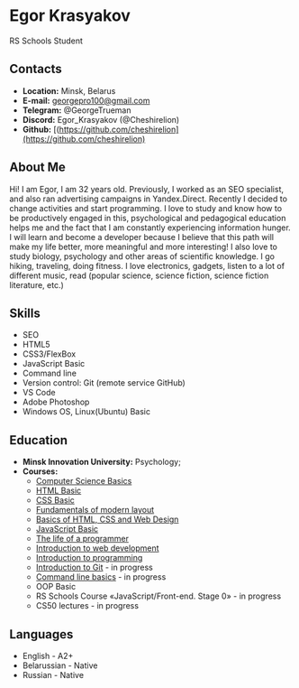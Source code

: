 # Egor Krasyakov
RS Schools Student
## Contacts
* **Location:** Minsk, Belarus
* **E-mail:** georgepro100@gmail.com
* **Telegram:** @GeorgeTrueman
* **Discord:** Egor_Krasyakov (@Cheshirelion)
* **Github:** [(https://github.com/cheshirelion](https://github.com/cheshirelion)
## About Me
Hi! I am Egor, I am 32 years old. Previously, I worked as an SEO specialist, and also ran advertising campaigns in Yandex.Direct. Recently I decided to change activities and start programming. I love to study and know how to be productively engaged in this, psychological and pedagogical education helps me and the fact that I am constantly experiencing information hunger. I will learn and become a developer because I believe that this path will make my life better, more meaningful and more interesting! I also love to study biology, psychology and other areas of scientific knowledge. I go hiking, traveling, doing fitness. I love electronics, gadgets, listen to a lot of different music, read (popular science, science fiction, science fiction literature, etc.)
## Skills
* SEO
* HTML5
* CSS3/FlexBox
* JavaScript Basic
* Command line
* Version control: Git (remote service GitHub)
* VS Code
* Adobe Photoshop
* Windows OS, Linux(Ubuntu) Basic
## Education
* **Minsk Innovation University:** Psychology;
* **Courses:**
    + [Computer Science Basics](https://elearn.epam.com/)
    + [HTML Basic](https://ru.code-basics.com/languages/html)
    + [CSS Basic](https://ru.code-basics.com/languages/css)
    + [Fundamentals of modern layout](https://ru.hexlet.io/courses/layout-designer-basics)
    + [Basics of HTML, CSS and Web Design](https://ru.hexlet.io/courses/html)
    + [JavaScript Basic](https://ru.code-basics.com/languages/javascript)
    + [The life of a programmer](https://ru.hexlet.io/courses/prog-life)
    + [Introduction to web development](https://ru.hexlet.io/courses/intro_to_web_development)
    + [Introduction to programming](https://ru.hexlet.io/courses/introduction_to_programming)
    + [Introduction to Git](https://ru.hexlet.io/courses/intro_to_git) - in progress
    + [Command line basics](https://ru.hexlet.io/courses/cli-basics) - in progress
    + OOP Basic
    + RS Schools Course «JavaScript/Front-end. Stage 0» - in progress
    + CS50 lectures - in progress
## Languages
* English - A2+
* Belarussian - Native
* Russian - Native